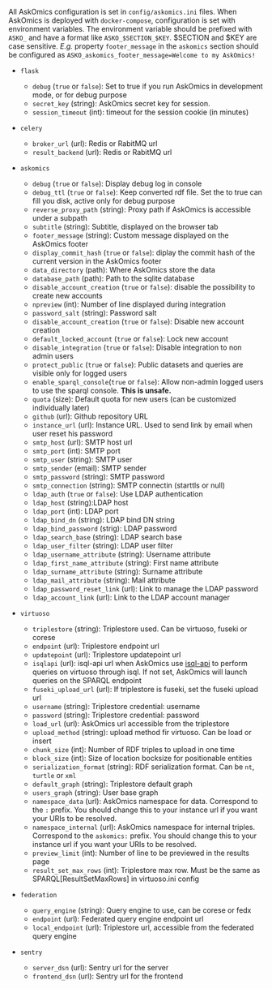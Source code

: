 All AskOmics configuration is set in `config/askomics.ini` files. When AskOmics is deployed with `docker-compose`, configuration is set with environment variables. The environment variable should be prefixed with `ASKO_` and have a format like `ASKO_$SECTION_$KEY`. $SECTION and $KEY are case sensitive. *E.g.* property `footer_message` in the `askomics` section should be configured as `ASKO_askomics_footer_message=Welcome to my AskOmics!`

- `flask`

    - `debug` (`true` or `false`): Set to true if you run AskOmics in development mode, or for debug purpose
    - `secret_key` (string): AskOmics secret key for session.
    - `session_timeout` (int): timeout for the session cookie (in minutes)

- `celery`

    - `broker_url` (url): Redis or RabitMQ url
    - `result_backend` (url): Redis or RabitMQ url

- `askomics`

    - `debug` (`true` or `false`): Display debug log in console
    - `debug_ttl` (`true` or `false`): Keep converted rdf file. Set the to true can fill you disk, active only for debug purpose
    - `reverse_proxy_path` (string): Proxy path if AskOmics is accessible under a subpath
    - `subtitle` (string): Subtitle, displayed on the browser tab
    - `footer_message` (string): Custom message displayed on the AskOmics footer
    - `display_commit_hash` (`true` or `false`): diplay the commit hash of the current version in the AskOmics footer
    - `data_directory` (path): Where AskOmics store the data
    - `database_path` (path): Path to the sqlite database
    - `disable_account_creation` (`true` or `false`): disable the possibility to create new accounts
    - `npreview` (int): Number of line displayed during integration
    - `password_salt` (string): Password salt
    - `disable_account_creation` (`true` or `false`): Disable new account creation
    - `default_locked_account` (`true` or `false`): Lock new account
    - `disable_integration` (`true` or `false`): Disable integration to non admin users
    - `protect_public` (`true` or `false`): Public datasets and queries are visible only for logged users
    - `enable_sparql_console`(`true` or `false`): Allow non-admin logged users to use the sparql console. **This is unsafe.**
    - `quota` (size): Default quota for new users (can be customized individually later)
    - `github` (url): Github repository URL
    - `instance_url` (url): Instance URL. Used to send link by email when user reset his password
    - `smtp_host` (url): SMTP host url
    - `smtp_port` (int): SMTP port
    - `smtp_user` (string): SMTP user
    - `smtp_sender` (email): SMTP sender
    - `smtp_password` (string): SMTP password
    - `smtp_connection` (string): SMTP connectin (starttls or null)
    - `ldap_auth` (`true` or `false`): Use LDAP authentication
    - `ldap_host` (string):LDAP host
    - `ldap_port` (int): LDAP port
    - `ldap_bind_dn` (string): LDAP bind DN string
    - `ldap_bind_password` (strig): LDAP password
    - `ldap_search_base` (string): LDAP search base
    - `ldap_user_filter` (string): LDAP user filter
    - `ldap_username_attribute` (string): Username attribute
    - `ldap_first_name_attribute` (string): First name attribute
    - `ldap_surname_attribute` (string): Surname attribute
    - `ldap_mail_attribute` (string): Mail attribute
    - `ldap_password_reset_link` (url): Link to manage the LDAP password
    - `ldap_account_link` (url): Link to the LDAP account manager


- `virtuoso`

    - `triplestore` (string): Triplestore used. Can be virtuoso, fuseki or corese
    - `endpoint` (url): Triplestore endpoint url
    - `updatepoint` (url): Triplestore updatepoint url
    - `isqlapi` (url): isql-api url when AskOmics use [isql-api](http://github.com/xgaia/isql-api) to perform queries on virtuoso through isql. If not set, AskOmics will launch queries on the SPARQL endpoint
    - `fuseki_upload_url` (url): If triplestore is fuseki, set the fuseki upload url
    - `username` (string): Triplestore credential: username
    - `password` (string): Triplestore credential: password
    - `load_url` (url): AskOmics url accessible from the triplestore
    - `upload_method` (string): upload method fir virtuoso. Can be load or insert
    - `chunk_size` (int): Number of RDF triples to upload in one time
    - `block_size` (int): Size of location bocksize for positionable entities
    - `serialization_format` (string): RDF serialization format. Can be `nt`, `turtle` or `xml`
    - `default_graph` (string): Triplestore default graph
    - `users_graph` (string): User base graph
    - `namespace_data` (url): AskOmics namespace for data. Correspond to the `:` prefix. You should change this to your instance url if you want your URIs to be resolved.
    - `namespace_internal` (url): AskOmics namespace for internal triples. Correspond to the `askomics:` prefix. You should change this to your instance url if you want your URIs to be resolved.
    - `preview_limit` (int): Number of line to be previewed in the results page
    - `result_set_max_rows` (int): Triplestore max row. Must be the same as SPARQL[ResultSetMaxRows] in virtuoso.ini config

- `federation`

    - `query_engine` (string): Query engine to use, can be corese or fedx
    - `endpoint` (url): Federated query engine endpoint url
    - `local_endpoint` (url): Triplestore url, accessible from the federated query engine

- `sentry`

    - `server_dsn` (url): Sentry url for the server
    - `frontend_dsn` (url): Sentry url for the frontend
